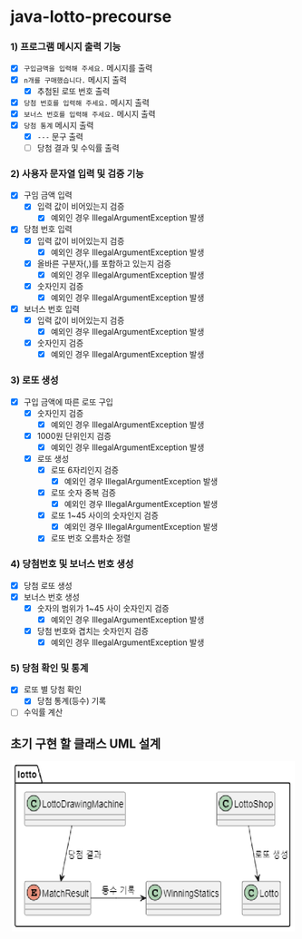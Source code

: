 # java-lotto-precourse

### 1) 프로그램 메시지 출력 기능

- [x] `구입금액을 입력해 주세요.` 메시지를 출력
- [x] `n개를 구매했습니다.` 메시지 출력
  - [x] 추첨된 로또 번호 출력
- [x] `당첨 번호를 입력해 주세요.` 메시지 출력
- [x] `보너스 번호를 입력해 주세요.` 메시지 출력
- [x] `당첨 통계` 메시지 출력
  - [x] `---` 문구 출력
  - [ ] 당첨 결과 및 수익률 출력

### 2) 사용자 문자열 입력 및 검증 기능

- [x] 구임 금액 입력
    - [x] 입력 값이 비어있는지 검증
      - [x] 예외인 경우 IllegalArgumentException 발생
- [x] 당첨 번호 입력
    - [x] 입력 값이 비어있는지 검증
        - [x] 예외인 경우 IllegalArgumentException 발생
    - [x] 올바른 구분자(,)를 포함하고 있는지 검증
      - [x] 예외인 경우 IllegalArgumentException 발생
    - [x] 숫자인지 검증
      - [x] 예외인 경우 IllegalArgumentException 발생
- [x] 보너스 번호 입력
    - [x] 입력 값이 비어있는지 검증
      - [x] 예외인 경우 IllegalArgumentException 발생
    - [x] 숫자인지 검증
      - [x] 예외인 경우 IllegalArgumentException 발생

### 3) 로또 생성

- [x] 구입 금액에 따른 로또 구입
    - [x] 숫자인지 검증
        - [x] 예외인 경우 IllegalArgumentException 발생
    - [x] 1000원 단위인지 검증
        - [x] 예외인 경우 IllegalArgumentException 발생
    - [x] 로또 생성
      - [x] 로또 6자리인지 검증
        - [x] 예외인 경우 IllegalArgumentException 발생
      - [x] 로또 숫자 중복 검증
        - [x] 예외인 경우 IllegalArgumentException 발생
      - [x] 로또 1~45 사이의 숫자인지 검증
        - [x] 예외인 경우 IllegalArgumentException 발생
      - [x] 로또 번호 오름차순 정렬

### 4) 당첨번호 및 보너스 번호 생성

- [x] 당첨 로또 생성
- [x] 보너스 번호 생성
    - [x] 숫자의 범위가 1~45 사이 숫자인지 검증
        - [x] 예외인 경우 IllegalArgumentException 발생
    - [x] 당첨 번호와 겹치는 숫자인지 검증
        - [x] 예외인 경우 IllegalArgumentException 발생

### 5) 당첨 확인 및 통계

- [x] 로또 별 당첨 확인
    - [x] 당첨 통계(등수) 기록
- [ ] 수익률 계산

## 초기 구현 할 클래스 UML 설계

<p align="center">
  <img src="Initial Design UML.png" alt="Initial Design UML" width="500" height="300">
</p>

